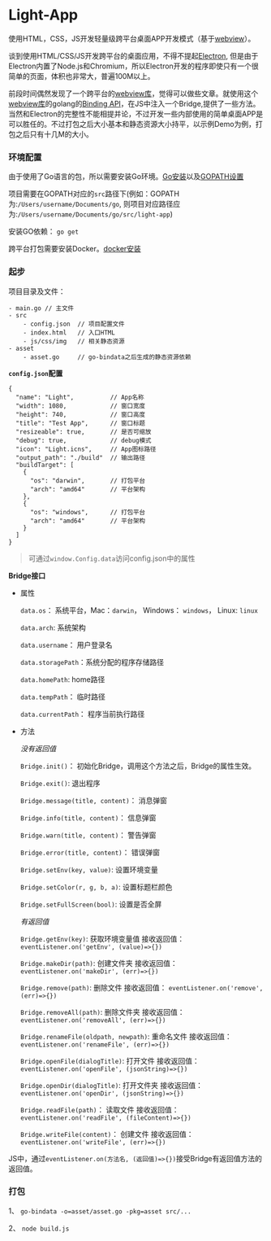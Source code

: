 # Light-App

使用HTML，CSS，JS开发轻量级跨平台桌面APP开发模式（基于[webview](https://github.com/zserge/webview)）。

谈到使用HTML/CSS/JS开发跨平台的桌面应用，不得不提起[Electron](https://electronjs.org), 但是由于Electron内置了Node.js和Chromium，所以Electron开发的程序即使只有一个很简单的页面，体积也非常大，普遍100M以上。

前段时间偶然发现了一个跨平台的[webview库](https://github.com/zserge/webview)，觉得可以做些文章。就使用这个[webview库](https://github.com/zserge/webview)的golang的[Binding API](https://godoc.org/github.com/zserge/webview)，在JS中注入一个Bridge,提供了一些方法。当然和Electron的完整性不能相提并论，不过开发一些内部使用的简单桌面APP是可以胜任的。不过打包之后大小基本和静态资源大小持平，以示例Demo为例，打包之后只有十几M的大小。


### 环境配置

由于使用了Go语言的包，所以需要安装Go环境。[Go安装](https://github.com/astaxie/build-web-application-with-golang/blob/master/zh/01.1.md)以及[GOPATH设置](https://github.com/astaxie/build-web-application-with-golang/blob/master/zh/01.2.md)

项目需要在GOPATH对应的`src`路径下(例如：GOPATH为:`/Users/username/Documents/go`, 则项目对应路径应为:`/Users/username/Documents/go/src/light-app`)


安装GO依赖： `go get`

跨平台打包需要安装Docker。[docker安装](https://www.docker.com/products/docker-desktop)

### 起步

项目目录及文件：

```
- main.go // 主文件
- src
    - config.json  // 项目配置文件
    - index.html   // 入口HTML
    - js/css/img   // 相关静态资源
- asset
    - asset.go     // go-bindata之后生成的静态资源依赖    
```

**`config.json`配置**

```
{
  "name": "Light",          // App名称
  "width": 1080,            // 窗口宽度
  "height": 740,            // 窗口高度
  "title": "Test App",      // 窗口标题
  "resizeable": true,       // 是否可缩放
  "debug": true,            // debug模式
  "icon": "Light.icns",     // App图标路径
  "output_path": "./build"  // 输出路径
  "buildTarget": [
    {
      "os": "darwin",       // 打包平台
      "arch": "amd64"       // 平台架构
    },
    {
      "os": "windows",      // 打包平台
      "arch": "amd64"       // 平台架构
    }
  ]
}
```

> 可通过`window.Config.data`访问config.json中的属性


**Bridge接口**

- 属性
    
    `data.os`： 系统平台，Mac：`darwin`， Windows： `windows`， Linux: `linux`
    
    `data.arch`: 系统架构
    
    `data.username`： 用户登录名
    
    `data.storagePath`：系统分配的程序存储路径
    
    `data.homePath`: home路径
    
    `data.tempPath`： 临时路径
    
    `data.currentPath`： 程序当前执行路径

- 方法

    *没有返回值*
    
    `Bridge.init()`： 初始化Bridge，调用这个方法之后，Bridge的属性生效。
    
    `Bridge.exit()`:  退出程序
    
    `Bridge.message(title, content)`： 消息弹窗
    
    `Bridge.info(title, content)`： 信息弹窗
    
    `Bridge.warn(title, content)`： 警告弹窗
    
    `Bridge.error(title, content)`： 错误弹窗
    
    `Bridge.setEnv(key, value)`: 设置环境变量
    
    `Bridge.setColor(r, g, b, a)`: 设置标题栏颜色
    
    `Bridge.setFullScreen(bool)`: 设置是否全屏
    
    *有返回值*
    
    `Bridge.getEnv(key)`: 获取环境变量值
        接收返回值： `eventListener.on('getEnv', (value)=>{})`
        
    `Bridge.makeDir(path)`: 创建文件夹
        接收返回值： `eventListener.on('makeDir', (err)=>{})`
        
    `Bridge.remove(path)`: 删除文件
        接收返回值： `eventListener.on('remove', (err)=>{})`
        
    `Bridge.removeAll(path)`: 删除文件夹
        接收返回值： `eventListener.on('removeAll', (err)=>{})`
        
    `Bridge.renameFile(oldpath, newpath)`: 重命名文件
        接收返回值： `eventListener.on('renameFile', (err)=>{})`
        
    `Bridge.openFile(dialogTitle)`: 打开文件
        接收返回值： `eventListener.on('openFile', (jsonString)=>{})`

    `Bridge.openDir(dialogTitle)`: 打开文件夹
        接收返回值： `eventListener.on('openDir', (jsonString)=>{})` 
        
    `Bridge.readFile(path)`： 读取文件
        接收返回值： `eventListener.on('readFile', (fileContent)=>{})` 
        
    `Bridge.writeFile(content)`： 创建文件
        接收返回值： `eventListener.on('writeFile', (err)=>{})` 
    
JS中，通过`eventListener.on(方法名, (返回值)=>{})`接受Bridge有返回值方法的返回值。  

### 打包

1、 `go-bindata -o=asset/asset.go -pkg=asset src/...`

2、 `node build.js`
